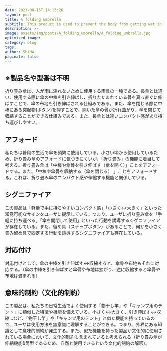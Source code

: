 ```yaml
---
date: 2021-08-15T 14:13:26
layout: post
title: A folding umbrella
subtitle: This product is used to prevent the body from getting wet in the rain. This product is more compact than a long umbrella and is easy to carry.
description: >-
image: assets/img/posts/A_folding_umbrella/A_folding_umbrella.jpg
optimized_image: 
category: blog
tags: 
author: Shida
paginate: false
---
```


## ※製品名や型番は不明

折り畳み傘は、人が雨に濡れないために使用する雨具の一種である。長傘とは違い、使用する際に傘の中棒を引き伸ばし、折りたたまれている骨を真っ直ぐに伸ばすことで、傘の布地も引き伸ばされる仕組みである。また、傘を閉じる際に中棒にある突起物(ボタン)を押すことで、開いた傘の骨が折れ曲がり、傘を閉じて収縮することができる仕組みである。また、長傘とは違いコンパクト感があり持ち運びしやすい。

## アフォード

私たちは普段の生活で傘を頻繁に使用している。小さい頃から使用しているため、折り畳み傘のアフォードに気づきにくいが、「折り畳み」の機能に着目して考える。折り畳み傘は「中棒や傘骨を引き伸ばす（傘を開く）」ことをアフォードする。また、「中棒や傘骨を収納する（傘を閉じる） 」ことをアフォードする。これは、折り畳み傘のコンパクト感や伸縮する機能と関係している。

## シグニファイア

この製品は「軽量で手に持ちやすいコンパクト感」「小さく↔大きく」といった知覚可能なサインをユーザに提示している。つまり、ユーザに折り畳み傘を「手軽に持ち運べる」「傘を開閉して使用」といった行動を誘導するシグニファイアが存在している。また、留め具（スナップボタン）があることで、何かを小さく畳み留め具で固定する行動を誘導するシグニファイアも存在している。

## 対応付け

対応付けとして、傘の中棒を引き伸ばす↔収縮すると、傘骨や布地もそれに対応する。（傘の中棒を引き伸ばすと傘骨や布地は拡がり、逆に収縮すると傘骨や布地は畳まれる）

## 意味的制約（文化的制約）

この製品は、私たちの日常生活でよく使用する「物干し竿」や「キャンプ用のテント」に類似した特徴や機能を備えている。小さく↔大きく、引き伸ばす↔収縮…など、「物干し竿」や「キャンプ用のテント」と似た機能を持っているので、ユーザは使用方法を無意識に理解することができる。つまり、外界にある知識として意味的制約が発生する。また、似た機能を持った製品が文化的に使用されている場合において、文化的制約も含まれていると考えられる（折り畳み傘が伸縮機能&筒型であるため、自然と使用できるという文化的制約の解釈）。